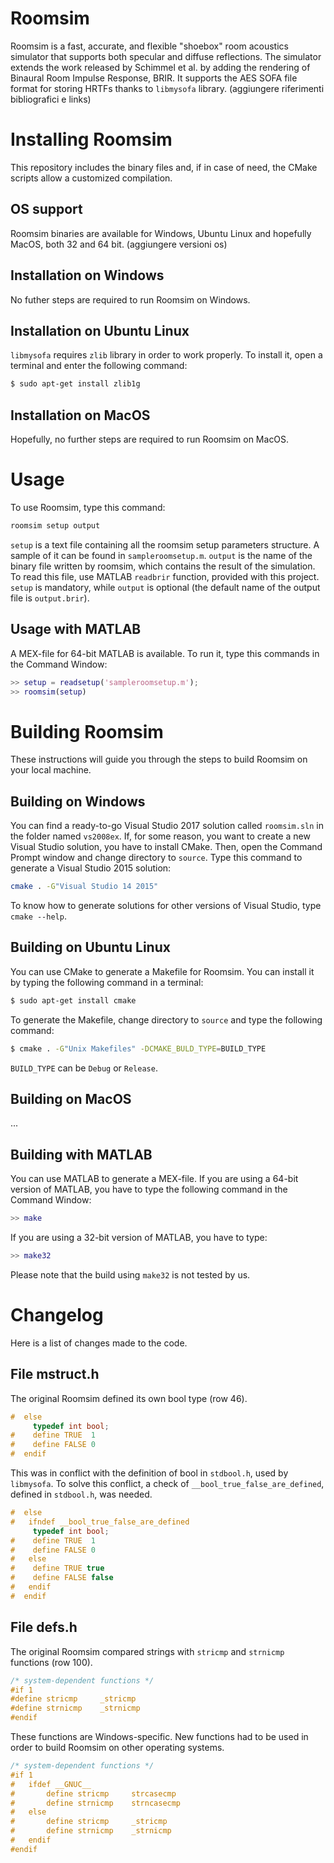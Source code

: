 # Roomsim

Roomsim is a fast, accurate, and flexible "shoebox" room acoustics simulator that supports both specular and diffuse reflections. The simulator extends the work released by Schimmel et al. by adding the rendering of Binaural Room Impulse Response, BRIR. It supports the AES SOFA file format for storing HRTFs thanks to `libmysofa` library. (aggiungere riferimenti bibliografici e links)


# Installing Roomsim

This repository includes the binary files and, if in case of need, the CMake scripts allow a customized compilation.

## OS support

Roomsim binaries are available for Windows, Ubuntu Linux and hopefully MacOS, both 32 and 64 bit. (aggiungere versioni os)

## Installation on Windows

No futher steps are required to run Roomsim on Windows.

## Installation on Ubuntu Linux

`libmysofa` requires `zlib` library in order to work properly. To install it, open a terminal and enter the following command:
```bash
$ sudo apt-get install zlib1g
```
## Installation on MacOS

Hopefully, no further steps are required to run Roomsim on MacOS.

# Usage

To use Roomsim, type this command:

```bash
roomsim setup output
```
`setup` is a text file containing all the roomsim setup parameters structure. A sample of it can be found in `sampleroomsetup.m`. `output` is the name of the binary file written by roomsim, which contains the result of the simulation. To read this file, use MATLAB `readbrir` function, provided with this project. `setup` is mandatory, while `output` is optional (the default name of the output file is `output.brir`).

## Usage with MATLAB

A MEX-file for 64-bit MATLAB is available. To run it, type this commands in the Command Window:
```matlab
>> setup = readsetup('sampleroomsetup.m');
>> roomsim(setup)
```

# Building Roomsim

These instructions will guide you through the steps to build Roomsim on your local machine.

## Building on Windows

You can find a ready-to-go Visual Studio 2017 solution called `roomsim.sln` in the folder named `vs2008ex`. If, for some reason, you want to create a new Visual Studio solution, you have to install CMake. Then, open the Command Prompt window and change directory to `source`.  Type this command to generate a Visual Studio 2015 solution:
```bash
cmake . -G"Visual Studio 14 2015"
```
To know how to generate solutions for other versions of Visual Studio, type `cmake --help`.

## Building on Ubuntu Linux

You can use CMake to generate a Makefile for Roomsim. You can install it by typing the following command in a terminal:
```bash
$ sudo apt-get install cmake
```
To generate the Makefile, change directory to `source` and type the following command:
```bash
$ cmake . -G"Unix Makefiles" -DCMAKE_BULD_TYPE=BUILD_TYPE
```
`BUILD_TYPE` can be `Debug` or `Release`.

## Building on MacOS

...

## Building with MATLAB

You can use MATLAB to generate a MEX-file. If you are using a 64-bit version of MATLAB, you have to type the following command in the Command Window:
```matlab
>> make
```
If you are using a 32-bit version of MATLAB, you have to type:
```matlab
>> make32
```
Please note that the build using `make32` is not tested by us.

# Changelog

Here is a list of changes made to the code.

## File mstruct.h

The original Roomsim defined its own bool type (row 46).
```c
#  else
	 typedef int bool;
#    define TRUE  1
#    define FALSE 0
#  endif
```
This was in conflict with the definition of bool in `stdbool.h`, used by `libmysofa`. To solve this conflict, a check of `__bool_true_false_are_defined`, defined in `stdbool.h`, was needed.
```c
#  else
#	ifndef __bool_true_false_are_defined
	 typedef int bool;
#    define TRUE  1
#    define FALSE 0
#	else
#	 define TRUE true
#	 define FALSE false
#	endif
#  endif
```

## File defs.h

The original Roomsim compared strings with `stricmp` and `strnicmp` functions (row 100). 
```c
/* system-dependent functions */
#if 1
#define stricmp     _stricmp
#define strnicmp    _strnicmp
#endif
```
These functions are Windows-specific. New functions had to be used in order to build Roomsim on other operating systems.
```c
/* system-dependent functions */
#if 1
#	ifdef __GNUC__
#		define stricmp     strcasecmp
#		define strnicmp    strncasecmp
#	else
#		define stricmp     _stricmp
#		define strnicmp    _strnicmp
#	endif	
#endif
```